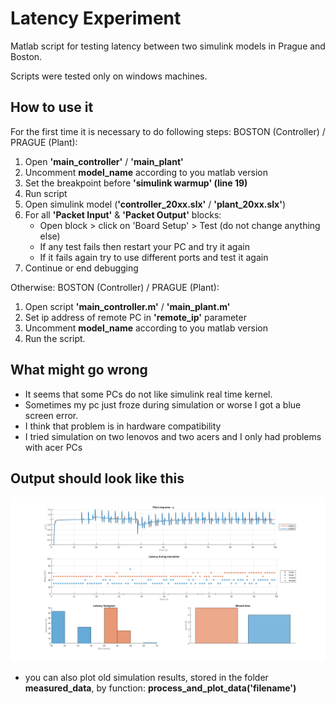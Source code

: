 # Latency Experiment
Matlab script for testing latency between two simulink models in Prague and
 Boston.

 Scripts were tested only on windows machines.

## How to use it
For the first time it is necessary to do following steps:
BOSTON (Controller) / PRAGUE (Plant):
  1. Open **'main_controller'** / **'main_plant'**
  2. Uncomment **model_name** according to you matlab version
  3. Set the breakpoint before **'simulink warmup' (line 19)**
  4. Run script
  5. Open simulink model (**'controller_20xx.slx'** / **'plant_20xx.slx'**)
  6. For all **'Packet Input'** & **'Packet Output'** blocks:
     * Open block > click on 'Board Setup' > Test (do not change anything else)
     * If any test fails then restart your PC and try it again
     * If it fails again try to use different ports and test it again
  7. Continue or end debugging

Otherwise:
BOSTON (Controller) / PRAGUE (Plant):
  1. Open script **'main_controller.m'** / **'main_plant.m'**
  2. Set ip address of remote PC in **'remote_ip'** parameter
  3. Uncomment **model_name** according to you matlab version
  4. Run the script.

## What might go wrong
* It seems that some PCs do not like simulink real time kernel.
* Sometimes my pc just froze during simulation or worse I got a blue screen error.
* I think that problem is in hardware compatibility
* I tried simulation on two lenovos and two acers and I only had problems with acer PCs

## Output should look like this

<!-- ![Alt text](/relative/path/to/img.jpg?raw=true "Optional Title") -->


![Alt text](output.png?raw=true "Output")


 * you can also plot old simulation results, stored in the folder **measured_data**,
    by function: **process_and_plot_data('filename')**
